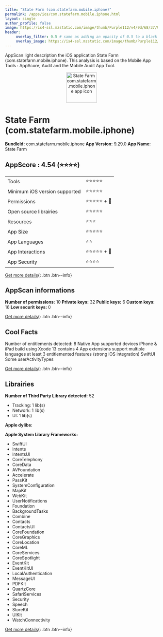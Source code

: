 ```yaml
---
title: "State Farm (com.statefarm.mobile.iphone)"
permalink: /apps/ios/com.statefarm.mobile.iphone.html
layout: single
author_profile: false
image: https://is4-ssl.mzstatic.com/image/thumb/Purple112/v4/9d/68/37/9d68376c-d234-8556-7b95-8a65c1f14dea/AppIcon-0-1x_U007emarketing-0-7-0-85-220.png/512x512bb.jpg
header: 
     overlay_filter: 0.5 # same as adding an opacity of 0.5 to a black background
     overlay_image: https://is4-ssl.mzstatic.com/image/thumb/Purple112/v4/9d/68/37/9d68376c-d234-8556-7b95-8a65c1f14dea/AppIcon-0-1x_U007emarketing-0-7-0-85-220.png/512x512bb.jpg
---
```

AppScan light description the iOS application State Farm (com.statefarm.mobile.iphone). This analysis is based on the Mobile App Tools : AppScore, Audit and the Mobile Audit App Tool.

  
  
<div style="text-align: center;"><img src="https://is4-ssl.mzstatic.com/image/thumb/Purple112/v4/9d/68/37/9d68376c-d234-8556-7b95-8a65c1f14dea/AppIcon-0-1x_U007emarketing-0-7-0-85-220.png/512x512bb.jpg" width="100" height="100" alt="State Farm com.statefarm.mobile.iphone app icon"></div>  
  
# State Farm (com.statefarm.mobile.iphone)

**BundleId:** com.statefarm.mobile.iphone
**App Version:** 9.29.0
**App Name:** State Farm


## AppScore : 4.54 (⭐️⭐️⭐️⭐️) 

<table>
<tr><td> Tools </td><td> ⭐️⭐️⭐️⭐️⭐️ </td></tr>
<tr><td> Minimum iOS version supported </td><td> ⭐️⭐️⭐️⭐️⭐️ </td></tr>
<tr><td> Permissions </td><td> ⭐️⭐️⭐️⭐️⭐️ + 🌟 </td></tr>
<tr><td> Open source librairies </td><td> ⭐️⭐️⭐️⭐️⭐️ </td></tr>
<tr><td> Resources </td><td> ⭐️⭐️⭐️ </td></tr>
<tr><td> App Size </td><td> ⭐️⭐️⭐️⭐️⭐️ </td></tr>
<tr><td> App Languages </td><td> ⭐️⭐️ </td></tr>
<tr><td> App Interactions </td><td> ⭐️⭐️⭐️⭐️⭐️ + 🌟 </td></tr>
<tr><td> App Security </td><td> ⭐️⭐️⭐️⭐️ </td></tr>
</table>

[Get more details](/pricing.html){: .btn .btn--info}  
  
## AppScan informations 

**Number of permissions:** 10
**Private keys:** 32
**Public keys:** 6
**Custom keys:** 16
**Low securit keys:** 0
  
[Get more details](/pricing.html){: .btn .btn--info}

## Cool Facts

Number of entitlements detected: 8
Native App
supported devices iPhone & iPad
build using Xcode 13
contains 4 App extensions
support multiple languages
at least 3 entitlemented features (strong iOS integration)
SwiftUI
Some userActivityTypes
  
[Get more details](/pricing.html){: .btn .btn--info}

## Librairies 
**Number of Third Party Library detected:** 52
- Tracking: 1 lib(s)
- Network: 1 lib(s)
- UI: 1 lib(s)

**Apple dylibs:**


**Apple System Library Frameworks:**
- SwiftUI
- Intents
- IntentsUI
- CoreTelephony
- CoreData
- AVFoundation
- Accelerate
- PassKit
- SystemConfiguration
- MapKit
- WebKit
- UserNotifications
- Foundation
- BackgroundTasks
- Combine
- Contacts
- ContactsUI
- CoreFoundation
- CoreGraphics
- CoreLocation
- CoreML
- CoreServices
- CoreSpotlight
- EventKit
- EventKitUI
- LocalAuthentication
- MessageUI
- PDFKit
- QuartzCore
- SafariServices
- Security
- Speech
- StoreKit
- UIKit
- WatchConnectivity


  
[Get more details](/pricing.html){: .btn .btn--info}

